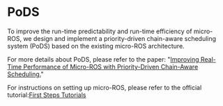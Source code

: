 # PoDS
To improve the run-time predictability and run-time efficiency of micro-ROS, we design and implement a priority-driven chain-aware scheduling system (PoDS) based on the existing micro-ROS architecture.

For more details about PoDS, please refer to the paper:
"[Improving Real-Time Performance of Micro-ROS with Priority-Driven Chain-Aware Scheduling.](https://www.mdpi.com/2079-9292/13/9/1658)"

For instructions on setting up micro-ROS, please refer to the official tutorial:[First Steps Tutorials
](https://micro.ros.org/docs/tutorials/core/overview/)
